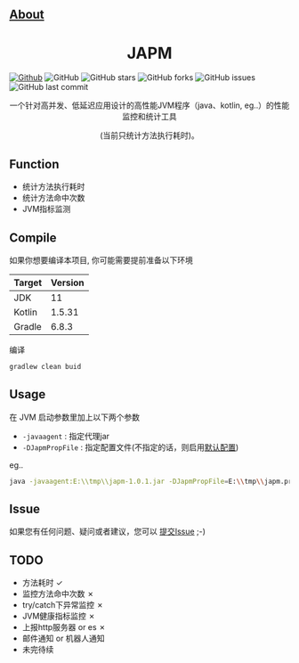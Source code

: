## [About](README.md)

<h1 align="center">JAPM</h1>

[![Github](https://img.shields.io/badge/GitHub-white.svg?style=flat-square&logo=github&logoColor=181717)](https://github.com/dawndev/japm)
![GitHub](https://img.shields.io/github/license/dawndev/japm)
![GitHub stars](https://img.shields.io/github/stars/dawndev/japm.svg)
![GitHub forks](https://img.shields.io/github/forks/dawndev/japm.svg)
![GitHub issues](https://img.shields.io/github/issues-raw/dawndev/japm?label=issues)
![GitHub last commit](https://img.shields.io/github/last-commit/dawndev/japm.svg)

<div align="center">

一个针对高并发、低延迟应用设计的高性能JVM程序（java、kotlin, eg..）的性能监控和统计工具
  
  (当前只统计方法执行耗时)。


</div>

## Function
- 统计方法执行耗时
- 统计方法命中次数
- JVM指标监测

## Compile

如果你想要编译本项目, 你可能需要提前准备以下环境

| Target | Version |
|--------|---------|
| JDK    | 11      |
| Kotlin | 1.5.31  |
| Gradle | 6.8.3   |

编译
```bash
gradlew clean buid
```

## Usage

在 JVM 启动参数里加上以下两个参数
* `-javaagent` : 指定代理jar
* `-DJapmPropFile` : 指定配置文件(不指定的话，则启用[默认配置](./src/main/resources/japm-template.properties))

eg..
```bash
java -javaagent:E:\\tmp\\japm-1.0.1.jar -DJapmPropFile=E:\\tmp\\japm.properties `-jar application.jar`
```

## Issue
如果您有任何问题、疑问或者建议，您可以 [提交Issue](https://github.com/dawndev/japm/issues/new/choose)  ;-)

## TODO
- 方法耗时 ✓
- 监控方法命中次数 ✗
- try/catch下异常监控 ✗
- JVM健康指标监控 ✗
- 上报http服务器 or es ✗
- 邮件通知 or 机器人通知
- 未完待续
